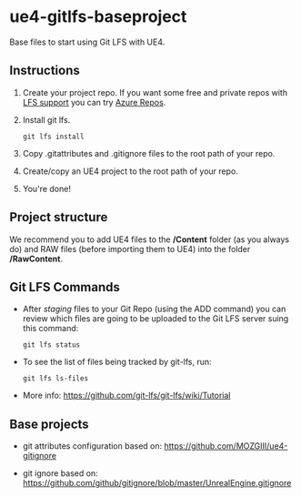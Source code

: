 # ue4-gitlfs-baseproject

Base files to start using Git LFS with UE4.

## Instructions

1. Create your project repo. If you want some free and private repos with [LFS support](https://docs.microsoft.com/en-us/azure/devops/repos/git/manage-large-files?view=azure-devops) you can try [Azure Repos](https://azure.microsoft.com/en-us/services/devops/repos/).

2. Install git lfs.

   ```
   git lfs install
   ```

3. Copy .gitattributes and .gitignore files to the root path of your repo.

4. Create/copy an UE4 project to the root path of your repo.

5. You're done!

## Project structure

We recommend you to add UE4 files to the **/Content** folder (as you always do) and RAW files (before importing them to UE4) into the folder **/RawContent**.

## Git LFS Commands

* After *staging* files to your Git Repo (using the ADD command) you can review which files are going to be uploaded to the Git LFS server suing this command:

  ```
  git lfs status
  ```

* To see the list of files being tracked by git-lfs, run: 

  ```
  git lfs ls-files
  ```

* More info: https://github.com/git-lfs/git-lfs/wiki/Tutorial

## Base projects

* git attributes configuration based on: https://github.com/MOZGIII/ue4-gitignore

* git ignore based on: https://github.com/github/gitignore/blob/master/UnrealEngine.gitignore